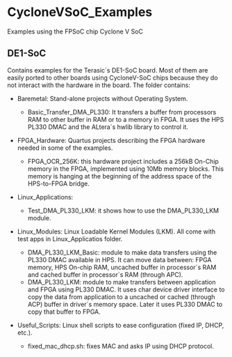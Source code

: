 CycloneVSoC_Examples
====================
Examples using the FPSoC chip Cyclone V SoC

DE1-SoC
-------
Contains examples for the Terasic´s DE1-SoC board. Most of them are easily ported to other boards using CycloneV-SoC chips because they do not interact with the hardware in the board. The folder contains:

* Baremetal: Stand-alone projects without Operating System.
	* Basic_Transfer_DMA_PL330: It transfers a buffer from processors RAM to other buffer in RAM or to a memory in FPGA. It uses the HPS PL330 DMAC and the ALtera´s hwlib library to control it.

* FPGA_Hardware: Quartus projects describing the FPGA hardware needed in some of the examples.
	* FPGA_OCR_256K: this hardware project includes a 256kB On-Chip memory in the FPGA, implemented using 10Mb memory blocks. This memory is hanging at the beginning of the address space of the HPS-to-FPGA bridge.
    
* Linux_Applications:
    * Test_DMA_PL330_LKM: it shows how to use the DMA_PL330_LKM module.

* Linux_Modules: Linux Loadable Kernel Modules (LKM). All come with test apps in Linux_Applicatios folder. 
	* DMA_PL330_LKM_Basic: module to make data transfers using the PL330 DMAC available in HPS. It can move data between: FPGA memory, HPS On-chip RAM, uncached buffer in processor´s RAM and cached buffer in processor´s RAM (through APC).
	* DMA_PL330_LKM: module to make transfers between application and FPGA using PL330 DMAC. It uses char device driver interface to copy the data from application to a uncached or cached (through ACP) buffer in driver´s memory space. Later it uses PL330 DMAC to copy that buffer to FPGA.

* Useful_Scripts: Linux shell scripts to ease configuration (fixed IP, DHCP, etc.).
	* fixed_mac_dhcp.sh: fixes MAC and asks IP using DHCP protocol.
    
